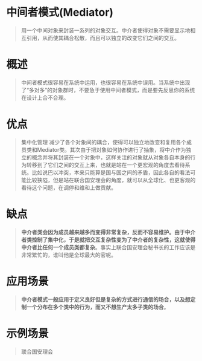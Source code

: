 ﻿# 中间者模式(Mediator)
>用一个中间对象来封装一系列的对象交互。中介者使得对象不需要显示地相互引用，从而使其耦合松散，而且可以独立的改变它们之间的交互。
# 概述
>中间者模式很容易在系统中运用，也很容易在系统中误用。当系统中出现了“多对多”的对象群时，不要急于使用中间者模式，而是要先反思你的系统在设计上合不合理。
# 优点
>集中化管理
>减少了各个对象间的耦合，使得可以独立地改变和复用各个成员类和Mediator类。其次由于把对象如何协作进行了抽象，将中介作为独立的概念并将其封装在一个对象中，这样关注的对象就从对象各自本身的行为转移到了它们之间的交互上来，也就是站在一个更宏观的角度去看待系统。比如说巴以冲突，本来只能算是国与国之间的矛盾，因此各自的看法可能比较狭隘，但是站在联合国安理会的角度，就可以从全球化、也更客观的看待这个问题，在调停和维和上做贡献。
# 缺点
>**中介者类会因为成员越来越多而变得非常复杂，反而不容易维护。由于中介者类控制了集中化，于是就把交互复杂性变为了中介者的复杂性，这就使得中介者比任何一个成员类都复杂**。事实上联合国安理会秘书长的工作应该是非常繁忙的，谁叫他是全球最大的官呢。
# 应用场景
>**中介者模式一般应用于定义良好但是复杂的方式进行通信的场合，以及想定制一个分布在多个类中的行为，而又不想生产太多子类的场合**。
# 示例场景
>联合国安理会